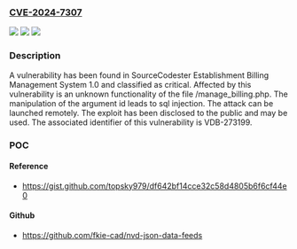 ### [CVE-2024-7307](https://cve.mitre.org/cgi-bin/cvename.cgi?name=CVE-2024-7307)
![](https://img.shields.io/static/v1?label=Product&message=Establishment%20Billing%20Management%20System&color=blue)
![](https://img.shields.io/static/v1?label=Version&message=%3D%201.0%20&color=brighgreen)
![](https://img.shields.io/static/v1?label=Vulnerability&message=CWE-89%20SQL%20Injection&color=brighgreen)

### Description

A vulnerability has been found in SourceCodester Establishment Billing Management System 1.0 and classified as critical. Affected by this vulnerability is an unknown functionality of the file /manage_billing.php. The manipulation of the argument id leads to sql injection. The attack can be launched remotely. The exploit has been disclosed to the public and may be used. The associated identifier of this vulnerability is VDB-273199.

### POC

#### Reference
- https://gist.github.com/topsky979/df642bf14cce32c58d4805b6f6cf44e0

#### Github
- https://github.com/fkie-cad/nvd-json-data-feeds

